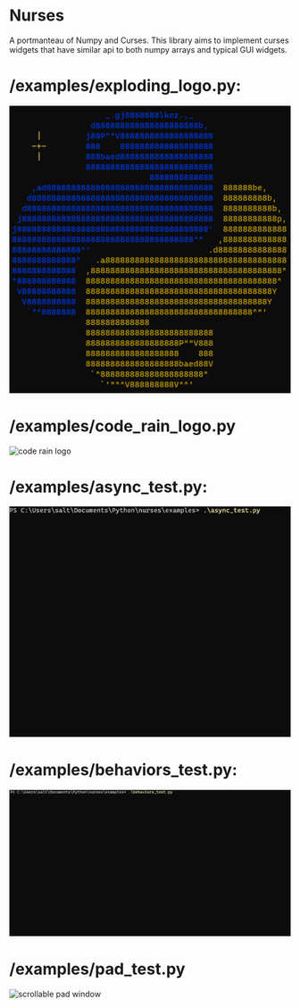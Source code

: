 # Nurses

A portmanteau of Numpy and Curses.  This library aims to implement curses widgets that have similar api to both
numpy arrays and typical GUI widgets.

# /examples/exploding_logo.py:

![exploding python logo](exploding_python.gif)

# /examples/code_rain_logo.py

![code rain logo](code_rain.gif)

# /examples/async_test.py:

![asynchronous test](async_test.gif)

# /examples/behaviors_test.py:

![moving and selectable widgets](behaviors.gif)

# /examples/pad_test.py

![scrollable pad window](pad_test.gif)